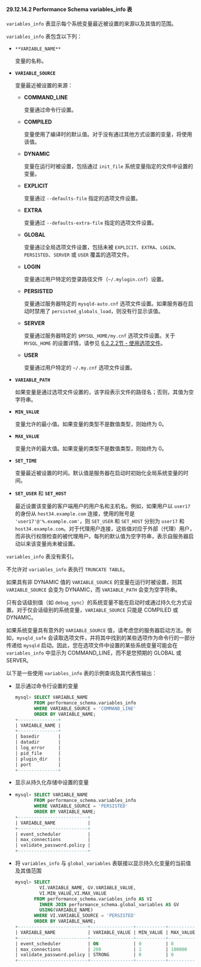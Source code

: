 #### 29.12.14.2 Performance Schema variables_info 表

`variables_info` 表显示每个系统变量最近被设置的来源以及其值的范围。

`variables_info` 表包含以下列：

- `**VARIABLE_NAME**`

  变量的名称。

- **`VARIABLE_SOURCE`**

  变量最近被设置的来源：

  - **COMMAND_LINE** 
    
    变量通过命令行设置。

  - **COMPILED**
    
    变量使用了编译时的默认值。对于没有通过其他方式设置的变量，将使用该值。

  - **DYNAMIC**
    
    变量在运行时被设置，包括通过 `init_file` 系统变量指定的文件中设置的变量。

  - **EXPLICIT**
    
    变量通过 `--defaults-file` 指定的选项文件设置。

  - **EXTRA**
    
    变量通过 `--defaults-extra-file` 指定的选项文件设置。

  - **GLOBAL**
    
    变量通过全局选项文件设置，包括未被 `EXPLICIT`、`EXTRA`、`LOGIN`、`PERSISTED`、`SERVER` 或 `USER` 覆盖的选项文件。

  - **LOGIN**
    
    变量通过用户特定的登录路径文件（`~/.mylogin.cnf`）设置。

  - **PERSISTED**
    
    变量通过服务器特定的 `mysqld-auto.cnf` 选项文件设置。如果服务器在启动时禁用了 `persisted_globals_load`，则没有行显示该值。

  - **SERVER**
    
    变量通过服务器特定的 `$MYSQL_HOME/my.cnf` 选项文件设置。关于 `MYSQL_HOME` 的设置详情，请参见 [6.2.2.2节 - 使用选项文件](#6.2.2.2-using-option-files)。

  - **USER**
    
    变量通过用户特定的 `~/.my.cnf` 选项文件设置。


- **`VARIABLE_PATH`**

  如果变量是通过选项文件设置的，该字段表示文件的路径名；否则，其值为空字符串。

- **`MIN_VALUE`**

  变量允许的最小值。如果变量的类型不是数值类型，则始终为 0。

- **`MAX_VALUE`**

  变量允许的最大值。如果变量的类型不是数值类型，则始终为 0。

- **`SET_TIME`**

  变量最近被设置的时间。默认值是服务器在启动时初始化全局系统变量的时间。

- **`SET_USER`** 和 **`SET_HOST`**

  最近设置该变量的客户端用户的用户名和主机名。例如，如果用户以 `user17` 的身份从 `host34.example.com` 连接，使用的账号是 `'user17'@'%.example.com'`，则 `SET_USER` 和 `SET_HOST` 分别为 `user17` 和 `host34.example.com`。对于代理用户连接，这些值对应于外部（代理）用户，而非执行权限检查的被代理用户。每列的默认值为空字符串，表示自服务器启动以来该变量尚未被设置。

`variables_info` 表没有索引。

不允许对 `variables_info` 表执行 `TRUNCATE TABLE`。

如果具有非 DYNAMIC 值的 `VARIABLE_SOURCE` 的变量在运行时被设置，则其 `VARIABLE_SOURCE` 会变为 DYNAMIC，而 `VARIABLE_PATH` 会变为空字符串。

只有会话级别值（如 `debug_sync`）的系统变量不能在启动时或通过持久化方式设置。对于仅会话级别的系统变量，`VARIABLE_SOURCE` 只能是 COMPILED 或 DYNAMIC。

如果系统变量具有意外的 `VARIABLE_SOURCE` 值，请考虑您的服务器启动方法。例如，`mysqld_safe` 会读取选项文件，并将其中找到的某些选项作为命令行的一部分传递给 `mysqld` 启动。因此，您在选项文件中设置的某些系统变量可能会在 `variables_info` 中显示为 COMMAND_LINE，而不是您预期的 GLOBAL 或 SERVER。

以下是一些使用 `variables_info` 表的示例查询及其代表性输出：

- 显示通过命令行设置的变量

  ```sql
  mysql> SELECT VARIABLE_NAME
         FROM performance_schema.variables_info
         WHERE VARIABLE_SOURCE = 'COMMAND_LINE'
         ORDER BY VARIABLE_NAME;
  +---------------+
  | VARIABLE_NAME |
  +---------------+
  | basedir       |
  | datadir       |
  | log_error     |
  | pid_file      |
  | plugin_dir    |
  | port          |
  +---------------+
  ```

- 显示从持久化存储中设置的变量

- ```sql
  mysql> SELECT VARIABLE_NAME
         FROM performance_schema.variables_info
         WHERE VARIABLE_SOURCE = 'PERSISTED'
         ORDER BY VARIABLE_NAME;
  +--------------------------+
  | VARIABLE_NAME            |
  +--------------------------+
  | event_scheduler          |
  | max_connections          |
  | validate_password.policy |
  +--------------------------+
  ```

- 将 `variables_info` 与 `global_variables` 表联接以显示持久化变量的当前值及其值范围

  ```sql
  mysql> SELECT
           VI.VARIABLE_NAME, GV.VARIABLE_VALUE,
           VI.MIN_VALUE,VI.MAX_VALUE
         FROM performance_schema.variables_info AS VI
           INNER JOIN performance_schema.global_variables AS GV
           USING(VARIABLE_NAME)
         WHERE VI.VARIABLE_SOURCE = 'PERSISTED'
         ORDER BY VARIABLE_NAME;
  +--------------------------+----------------+-----------+-----------+
  | VARIABLE_NAME            | VARIABLE_VALUE | MIN_VALUE | MAX_VALUE |
  +--------------------------+----------------+-----------+-----------+
  | event_scheduler          | ON             | 0         | 0         |
  | max_connections          | 200            | 1         | 100000    |
  | validate_password.policy | STRONG         | 0         | 0         |
  +--------------------------+----------------+-----------+-----------+
  ```

  